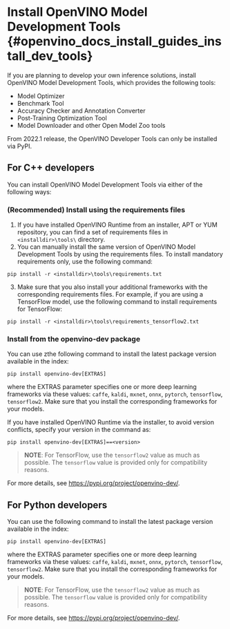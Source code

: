 # Install OpenVINO Model Development Tools {#openvino_docs_install_guides_install_dev_tools}

If you are planning to develop your own inference solutions, install OpenVINO Model Development Tools, which provides the following tools:

* Model Optimizer
* Benchmark Tool
* Accuracy Checker and Annotation Converter
* Post-Training Optimization Tool
* Model Downloader and other Open Model Zoo tools

From 2022.1 release, the OpenVINO Developer Tools can only be installed via PyPI.

## For C++ developers

You can install OpenVINO Model Development Tools via either of the following ways:

### (Recommended) Install using the requirements files

1. If you have installed OpenVINO Runtime from an installer, APT or YUM repository, you can find a set of requirements files in `<installdir>\tools\` directory.
2. You can manually install the same version of OpenVINO Model Development Tools by using the requirements files. To install mandatory requirements only, use the following command:
```
pip install -r <installdir>\tools\requirements.txt
```
3. Make sure that you also install your additional frameworks with the corresponding requirements files. For example, if you are using a TensorFlow model, use the following command to install requirements for TensorFlow:  
```
pip install -r <installdir>\tools\requirements_tensorflow2.txt
```

### Install from the openvino-dev package

You can use zthe following command to install the latest package version available in the index:
```
pip install openvino-dev[EXTRAS]
```
where the EXTRAS parameter specifies one or more deep learning frameworks via these values: `caffe`, `kaldi`, `mxnet`, `onnx`, `pytorch`, `tensorflow`, `tensorflow2`. Make sure that you install the corresponding frameworks for your models.

If you have installed OpenVINO Runtime via the installer, to avoid version conflicts, specify your version in the command as:
```
pip install openvino-dev[EXTRAS]==<version>
```
    
> **NOTE**: For TensorFlow, use the `tensorflow2` value as much as possible. The `tensorflow` value is provided only for compatibility reasons.

For more details, see <https://pypi.org/project/openvino-dev/>.

    
## For Python developers

You can use the following command to install the latest package version available in the index:
```
pip install openvino-dev[EXTRAS]
```
where the EXTRAS parameter specifies one or more deep learning frameworks via these values: `caffe`, `kaldi`, `mxnet`, `onnx`, `pytorch`, `tensorflow`, `tensorflow2`. Make sure that you install the corresponding frameworks for your models.

> **NOTE**: For TensorFlow, use the `tensorflow2` value as much as possible. The `tensorflow` value is provided only for compatibility reasons.

For more details, see <https://pypi.org/project/openvino-dev/>.
